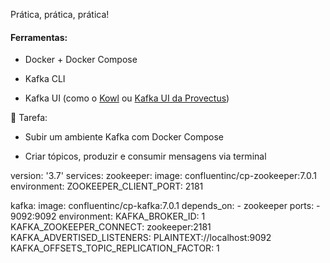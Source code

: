 Prática, prática, prática!

#### Ferramentas:

- Docker + Docker Compose
    
- Kafka CLI
    
- Kafka UI (como o [Kowl](https://github.com/redpanda-data/kowl) ou [Kafka UI da Provectus](https://github.com/provectus/kafka-ui))
    

🚀 Tarefa:

- Subir um ambiente Kafka com Docker Compose
    
- Criar tópicos, produzir e consumir mensagens via terminal

version: '3.7'
services:
  zookeeper:
    image: confluentinc/cp-zookeeper:7.0.1
    environment:
      ZOOKEEPER_CLIENT_PORT: 2181

  kafka:
    image: confluentinc/cp-kafka:7.0.1
    depends_on:
      - zookeeper
    ports:
      - 9092:9092
    environment:
      KAFKA_BROKER_ID: 1
      KAFKA_ZOOKEEPER_CONNECT: zookeeper:2181
      KAFKA_ADVERTISED_LISTENERS: PLAINTEXT://localhost:9092
      KAFKA_OFFSETS_TOPIC_REPLICATION_FACTOR: 1
